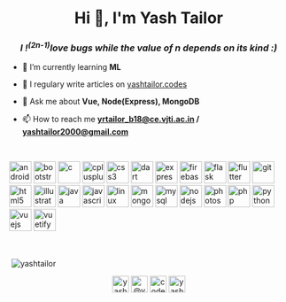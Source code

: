 <h1 align="center">Hi 👋, I'm Yash Tailor</h1>
<h3 align="center"><i>I !<sup>(2n-1)</sup>love bugs while the value of n depends on its kind :)</i></h3>

- 🌱 I’m currently learning **ML**

- 📝 I regulary write articles on [yashtailor.codes](yashtailor.codes)

- 💬 Ask me about **Vue, Node(Express), MongoDB**

- 📫 How to reach me **yrtailor_b18@ce.vjti.ac.in / yashtailor2000@gmail.com**

<br>

<p align="left"><img src="https://devicons.github.io/devicon/devicon.git/icons/android/android-original-wordmark.svg" alt="android" width="40" height="40"/> <img src="https://devicons.github.io/devicon/devicon.git/icons/bootstrap/bootstrap-plain.svg" alt="bootstrap" width="40" height="40"/> <img src="https://devicons.github.io/devicon/devicon.git/icons/c/c-original.svg" alt="c" width="40" height="40"/> <img src="https://devicons.github.io/devicon/devicon.git/icons/cplusplus/cplusplus-original.svg" alt="cplusplus" width="40" height="40"/> <img src="https://devicons.github.io/devicon/devicon.git/icons/css3/css3-original-wordmark.svg" alt="css3" width="40" height="40"/> <img src="https://www.vectorlogo.zone/logos/dartlang/dartlang-icon.svg" alt="dart" width="40" height="40"/> <img src="https://devicons.github.io/devicon/devicon.git/icons/express/express-original-wordmark.svg" alt="express" width="40" height="40"/> <img src="https://www.vectorlogo.zone/logos/firebase/firebase-icon.svg" alt="firebase" width="40" height="40"/> <img src="https://www.vectorlogo.zone/logos/pocoo_flask/pocoo_flask-icon.svg" alt="flask" width="40" height="40"/> <img src="https://www.vectorlogo.zone/logos/flutterio/flutterio-icon.svg" alt="flutter" width="40" height="40"/> <img src="https://www.vectorlogo.zone/logos/git-scm/git-scm-icon.svg" alt="git" width="40" height="40"/> <img src="https://devicons.github.io/devicon/devicon.git/icons/html5/html5-original-wordmark.svg" alt="html5" width="40" height="40"/> <img src="https://www.vectorlogo.zone/logos/adobe_illustrator/adobe_illustrator-icon.svg" alt="illustrator" width="40" height="40"/> <img src="https://devicons.github.io/devicon/devicon.git/icons/java/java-original-wordmark.svg" alt="java" width="40" height="40"/> <img src="https://devicons.github.io/devicon/devicon.git/icons/javascript/javascript-original.svg" alt="javascript" width="40" height="40"/> <img src="https://devicons.github.io/devicon/devicon.git/icons/linux/linux-original.svg" alt="linux" width="40" height="40"/> <img src="https://devicons.github.io/devicon/devicon.git/icons/mongodb/mongodb-original-wordmark.svg" alt="mongodb" width="40" height="40"/> <img src="https://devicons.github.io/devicon/devicon.git/icons/mysql/mysql-original-wordmark.svg" alt="mysql" width="40" height="40"/> <img src="https://devicons.github.io/devicon/devicon.git/icons/nodejs/nodejs-original-wordmark.svg" alt="nodejs" width="40" height="40"/> <img src="https://devicons.github.io/devicon/devicon.git/icons/photoshop/photoshop-plain.svg" alt="photoshop" width="40" height="40"/> <img src="https://devicons.github.io/devicon/devicon.git/icons/php/php-original.svg" alt="php" width="40" height="40"/> <img src="https://devicons.github.io/devicon/devicon.git/icons/python/python-original.svg" alt="python" width="40" height="40"/> <img src="https://devicons.github.io/devicon/devicon.git/icons/vuejs/vuejs-original-wordmark.svg" alt="vuejs" width="40" height="40"/> <img src="https://seeklogo.com/images/V/vuetify-logo-3BCF73C928-seeklogo.com.png" alt="vuetify" width="40" height="40"/></p>

<br>
<p>&nbsp;<img align="center" src="https://github-readme-stats.vercel.app/api?username=yashtailor&show_icons=true" alt="yashtailor" /></p>

<p align="center">
<a href="https://linkedin.com/in/yash-tailor-166a02165" target="blank"><img align="center" src="https://cdn.jsdelivr.net/npm/simple-icons@3.0.1/icons/linkedin.svg" alt="yash-tailor-166a02165" height="30" width="30" /></a>
<a href="https://medium.com/@yashtailor2000" target="blank"><img align="center" src="https://cdn.jsdelivr.net/npm/simple-icons@3.0.1/icons/medium.svg" alt="@yashtailor2000" height="30" width="30" /></a>
<a href="https://www.codechef.com/codemafia111" target="blank"><img align="center" src="https://cdn.jsdelivr.net/npm/simple-icons@3.1.0/icons/codechef.svg" alt="codemafia111" height="30" width="30" /></a>
<a href="https://www.codeforces.com/yash_tailor" target="blank"><img align="center" src="https://cdn.jsdelivr.net/npm/simple-icons@3.0.1/icons/codeforces.svg" alt="yash_tailor" height="30" width="30" /></a>
</p>
